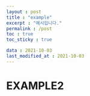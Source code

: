 ```yaml
---
layout : post
title : "example"
excerpt : "예시입니다."
permalink : /post
toc : true
toc_sticky : true

data : 2021-10-03
last_modified_at : 2021-10-03
---
```

<h1>EXAMPLE2</h1>
